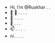 - Hi, I’m @Ruskhar . . 
- 👀 👀 . . . .
- 🌱 . . . .
- 💞️ . . . 
- 📫 . . . .
- ni . . . .

<!---
Ruskhar/Ruskhar is a ✨ special ✨ repository because its `README.md` (this file) appears on your GitHub profile.
You can click the Preview link to take a look at your changes.
--->
